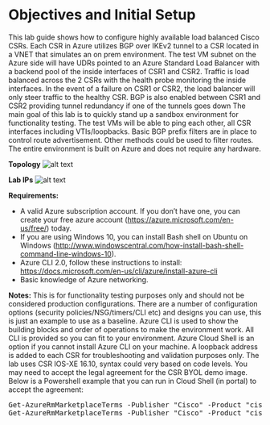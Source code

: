 
# Objectives and Initial Setup
This lab guide shows how to configure highly available load balanced Cisco CSRs. Each CSR in Azure utilizes BGP over IKEv2 tunnel to a CSR located in a VNET that simulates an on prem environment. The test VM subnet on the Azure side will have UDRs pointed to an Azure Standard Load Balancer with a backend pool of the inside interfaces of CSR1 and CSR2. Traffic is load balanced across the 2 CSRs with the health probe monitoring the inside interfaces. In the event of a failure on CSR1 or CSR2, the load balancer will only steer traffic to the healthy CSR. BGP is also enabled between CSR1 and CSR2 providing tunnel redundancy if one of the tunnels goes down
The main goal of this lab is to quickly stand up a sandbox environment for functionality testing. The test VMs will be able to ping each other, all CSR interfaces including VTIs/loopbacks. Basic BGP prefix filters are in place to control route advertisement. Other methods could be used to filter routes. The entire environment is built on Azure and does not require any hardware. </br>

**Topology**
![alt text](https://github.com/jwrightazure/lab/blob/master/images/dual%20csr%20vpn.PNG)

**Lab IPs**
![alt text](https://github.com/jwrightazure/lab/blob/master/images/labip.PNG)

**Requirements:**
- A valid Azure subscription account. If you don’t have one, you can create your free azure account (https://azure.microsoft.com/en-us/free/) today.
- If you are using Windows 10, you can install Bash shell on Ubuntu on Windows (http://www.windowscentral.com/how-install-bash-shell-command-line-windows-10).
- Azure CLI 2.0, follow these instructions to install: https://docs.microsoft.com/en-us/cli/azure/install-azure-cli
- Basic knowledge of Azure networking.

**Notes:**
This is for functionality testing purposes only and should not be considered production configurations. There are a number of configuration options (security policies/NSG/timers/CLI etc) and designs you can use, this is just an example to use as a baseline. Azure CLI is used to show the building blocks and order of operations to make the environment work. All CLI is provided so you can fit to your environment. Azure Cloud Shell is an option if you cannot install Azure CLI on your machine. A loopback address is added to each CSR for troubleshooting and validation purposes only. The lab uses CSR IOS-XE 16.10, syntax could very based on code levels. You may need to accept the legal agreement for the CSR BYOL demo image. Below is a Powershell example that you can run in Cloud Shell (in portal) to accept the agreement:
<pre lang="...">
Get-AzureRmMarketplaceTerms -Publisher "Cisco" -Product "cisco-csr-1000v" -Name "16_10-byol"
Get-AzureRmMarketplaceTerms -Publisher "Cisco" -Product "cisco-csr-1000v" -Name "16_10-byol" | Set-AzureRmMarketplaceTerms -Accept
</pre>

